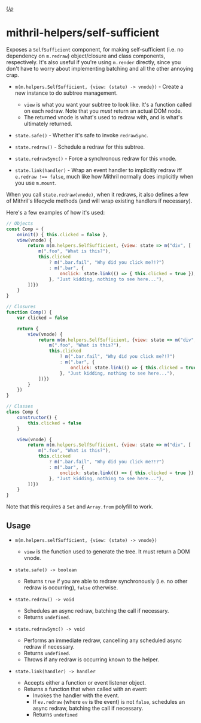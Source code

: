 [*Up*](./api.md)

# mithril-helpers/self-sufficient

Exposes a `SelfSufficient` component, for making self-sufficient (i.e. no dependency on `m.redraw`) object/closure and class components, respectively. It's also useful if you're using `m.render` directly, since you don't have to worry about implementing batching and all the other annoying crap.

- `m(m.helpers.SelfSufficient, {view: (state) -> vnode})` - Create a new instance to do subtree management.
    - `view` is what you want your subtree to look like. It's a function called on each redraw. Note that you *must* return an actual DOM node.
    - The returned vnode is what's used to redraw with, and is what's ultimately returned.

- `state.safe()` - Whether it's safe to invoke `redrawSync`.

- `state.redraw()` - Schedule a redraw for this subtree.

- `state.redrawSync()` - Force a synchronous redraw for this vnode.

- `state.link(handler)` - Wrap an event handler to implicitly redraw iff `e.redraw !== false`, much like how Mithril normally does implicitly when you use `m.mount`.

When you call `state.redraw(vnode)`, when it redraws, it also defines a few of Mithril's lifecycle methods (and will wrap existing handlers if necessary).

Here's a few examples of how it's used:

```js
// Objects
const Comp = {
    oninit() { this.clicked = false },
    view(vnode) {
        return m(m.helpers.SelfSufficient, {view: state => m("div", [
            m(".foo", "What is this?"),
            this.clicked
                ? m(".bar.fail", "Why did you click me?!?")
                : m(".bar", {
                    onclick: state.link(() => { this.clicked = true }),
                }, "Just kidding, nothing to see here..."),
        ])})
    }
}

// Closures
function Comp() {
    var clicked = false

    return {
        view(vnode) {
            return m(m.helpers.SelfSufficient, {view: state => m("div", [
                m(".foo", "What is this?"),
                this.clicked
                    ? m(".bar.fail", "Why did you click me?!?")
                    : m(".bar", {
                        onclick: state.link(() => { this.clicked = true }),
                    }, "Just kidding, nothing to see here..."),
            ])})
        }
    })
}

// Classes
class Comp {
    constructor() {
        this.clicked = false
    }

    view(vnode) {
        return m(m.helpers.SelfSufficient, {view: state => m("div", [
            m(".foo", "What is this?"),
            this.clicked
                ? m(".bar.fail", "Why did you click me?!?")
                : m(".bar", {
                    onclick: state.link(() => { this.clicked = true }),
                }, "Just kidding, nothing to see here..."),
        ])})
    }
}
```

Note that this requires a `Set` and `Array.from` polyfill to work.

## Usage

- `m(m.helpers.selfSufficient, {view: (state) -> vnode})`

    - `view` is the function used to generate the tree. It must return a DOM vnode.

- `state.safe() -> boolean`

    - Returns `true` if you are able to redraw synchronously (i.e. no other redraw is occurring), `false` otherwise.

- `state.redraw() -> void`

    - Schedules an async redraw, batching the call if necessary.
    - Returns `undefined`.

- `state.redrawSync() -> void`

    - Performs an immediate redraw, cancelling any scheduled async redraw if necessary.
    - Returns `undefined`.
    - Throws if any redraw is occurring known to the helper.

- `state.link(handler) -> handler`

    - Accepts either a function or event listener object.
    - Returns a function that when called with an event:
        - Invokes the handler with the event.
        - If `ev.redraw` (where `ev` is the event) is not `false`, schedules an async redraw, batching the call if necessary.
        - Returns `undefined`
